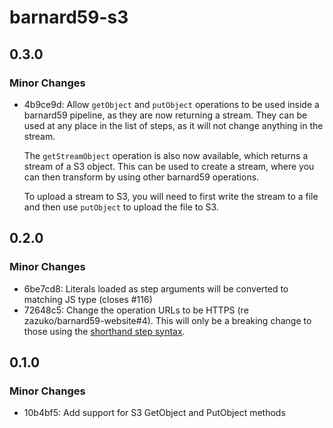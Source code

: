 # barnard59-s3

## 0.3.0

### Minor Changes

- 4b9ce9d: Allow `getObject` and `putObject` operations to be used inside a barnard59 pipeline, as they are now returning a stream.
  They can be used at any place in the list of steps, as it will not change anything in the stream.

  The `getStreamObject` operation is also now available, which returns a stream of a S3 object.
  This can be used to create a stream, where you can then transform by using other barnard59 operations.

  To upload a stream to S3, you will need to first write the stream to a file and then use `putObject` to upload the file to S3.

## 0.2.0

### Minor Changes

- 6be7cd8: Literals loaded as step arguments will be converted to matching JS type (closes #116)
- 72648c5: Change the operation URLs to be HTTPS (re zazuko/barnard59-website#4).
  This will only be a breaking change to those using the [shorthand step syntax](https://data-centric.zazuko.com/docs/workflows/explanations/simplified-syntax).

## 0.1.0

### Minor Changes

- 10b4bf5: Add support for S3 GetObject and PutObject methods
